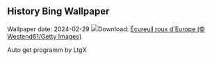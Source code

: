 ## History Bing Wallpaper
Wallpaper date: 2024-02-29
![](https://www.bing.com/th?id=OHR.LeapingSquirrel_FR-FR3290902737_UHD.jpg&w=1000)Download: [Écureuil roux d'Europe (© Westend61/Getty Images)](https://www.bing.com/th?id=OHR.LeapingSquirrel_FR-FR3290902737_UHD.jpg)

Auto get programm by LtgX
